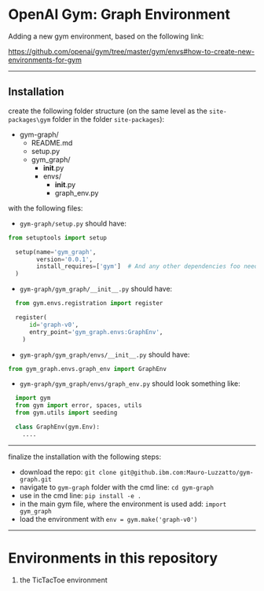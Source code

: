 # OpenAI Gym: Graph Environment

Adding a new gym environment, based on the following link:

https://github.com/openai/gym/tree/master/gym/envs#how-to-create-new-environments-for-gym

---

## Installation

create the following folder structure (on the same level as the `site-packages\gym` folder in the folder `site-packages`):

* gym-graph/
   * README.md
   * setup.py
   * gym_graph/
      * __init__.py
      * envs/
        * __init__.py
        * graph_env.py

with the following files:

- `gym-graph/setup.py` should have:


```python
from setuptools import setup

  setup(name='gym_graph',
        version='0.0.1',
        install_requires=['gym']  # And any other dependencies foo needs
  )  
```

- `gym-graph/gym_graph/__init__.py` should have:

```python
  from gym.envs.registration import register

  register(
      id='graph-v0',
      entry_point='gym_graph.envs:GraphEnv',
    )
```

- `gym-graph/gym_graph/envs/__init__.py` should have:
```python
from gym_graph.envs.graph_env import GraphEnv
```

- `gym-graph/gym_graph/envs/graph_env.py` should look something like:
```python
  import gym
  from gym import error, spaces, utils
  from gym.utils import seeding

  class GraphEnv(gym.Env):
    ....
```
---

finalize the installation with the following steps:
- download the repo: `git clone git@github.ibm.com:Mauro-Luzzatto/gym-graph.git`
- navigate to `gym-graph` folder with the cmd line: `cd gym-graph`
- use in the cmd line: `pip install -e .`
- in the main gym file, where the environment is used add: `import gym_graph`
- load the environment with `env = gym.make('graph-v0')`

---

# Environments in this repository

1) the TicTacToe environment


